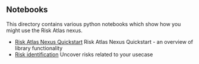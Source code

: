 ## Notebooks

This directory contains various python notebooks which show how you might use the Risk Atlas nexus.

- [Risk Atlas Nexus Quickstart](Risk%20Atlas%20Nexus%20Quickstart.ipynb) Risk Atlas Nexus Quickstart - an overview of library functionality
- [Risk identification](risk_identification.ipynb) Uncover risks related to your usecase
